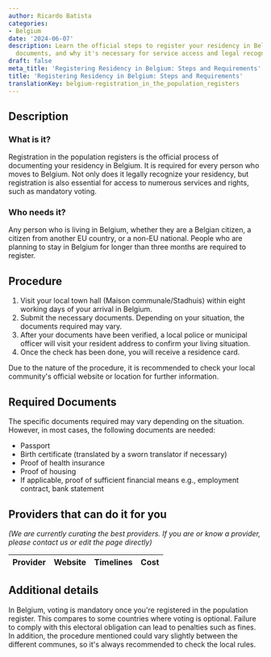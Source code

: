 ```yaml
---
author: Ricardo Batista
categories:
- Belgium
date: '2024-06-07'
description: Learn the official steps to register your residency in Belgium, required
  documents, and why it's necessary for service access and legal recognition.
draft: false
meta_title: 'Registering Residency in Belgium: Steps and Requirements'
title: 'Registering Residency in Belgium: Steps and Requirements'
translationKey: belgium-registration_in_the_population_registers
---
```



## Description
### What is it?
Registration in the population registers is the official process of documenting your residency in Belgium. It is required for every person who moves to Belgium. Not only does it legally recognize your residency, but registration is also essential for access to numerous services and rights, such as mandatory voting.

### Who needs it?
Any person who is living in Belgium, whether they are a Belgian citizen, a citizen from another EU country, or a non-EU national. People who are planning to stay in Belgium for longer than three months are required to register.

## Procedure
1. Visit your local town hall (Maison communale/Stadhuis) within eight working days of your arrival in Belgium.
2. Submit the necessary documents. Depending on your situation, the documents required may vary.
3. After your documents have been verified, a local police or municipal officer will visit your resident address to confirm your living situation.
4. Once the check has been done, you will receive a residence card.

Due to the nature of the procedure, it is recommended to check your local community's official website or location for further information.

## Required Documents
The specific documents required may vary depending on the situation. However, in most cases, the following documents are needed:
- Passport
- Birth certificate (translated by a sworn translator if necessary)
- Proof of health insurance
- Proof of housing
- If applicable, proof of sufficient financial means e.g., employment contract, bank statement

## Providers that can do it for you

_(We are currently curating the best providers. If you are or know a provider, please contact us or edit the page directly)_

| Provider        |     Website     |     Timelines    |       Cost      |
| --------------- | --------------- |  :-------------: | :-------------: |

## Additional details
In Belgium, voting is mandatory once you're registered in the population register. This compares to some countries where voting is optional. Failure to comply with this electoral obligation can lead to penalties such as fines. In addition, the procedure mentioned could vary slightly between the different communes, so it's always recommended to check the local rules.